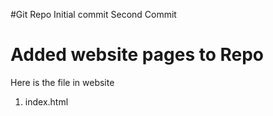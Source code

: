 #Git Repo
Initial commit
Second Commit
# Added website pages to Repo
Here is the file in website
1. index.html